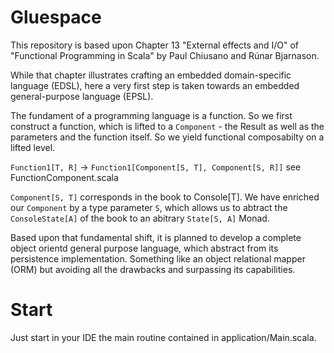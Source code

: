# Gluespace

This repository is based upon Chapter 13 "External effects and I/O" of "Functional Programming in Scala" by Paul Chiusano and Rúnar Bjarnason.

While that chapter illustrates crafting an embedded domain-specific language (EDSL), here a very first step is taken towards an embedded general-purpose language (EPSL).

The fundament of a programming language is a function. So we first construct a function, which is lifted to a `Component` - the Result as well as the parameters and the function itself. So we yield functional composabilty on a lifted level.

`Function1[T, R]` -> `Function1[Component[S, T], Component[S, R]]` see FunctionComponent.scala

`Component[S, T]` corresponds in the book to Console[T]. We have enriched our `Component` by a type parameter `S`, which allows us to abtract the `ConsoleState[A]` of the book to an abitrary `State[S, A]` Monad.

Based upon that fundamental shift, it is planned to develop a complete object orientd general purpose language, which abstract from its persistence implementation. Something like an object relational mapper (ORM) but avoiding all the drawbacks and surpassing its capabilities.

# Start
Just start in your IDE the main routine contained in application/Main.scala.



